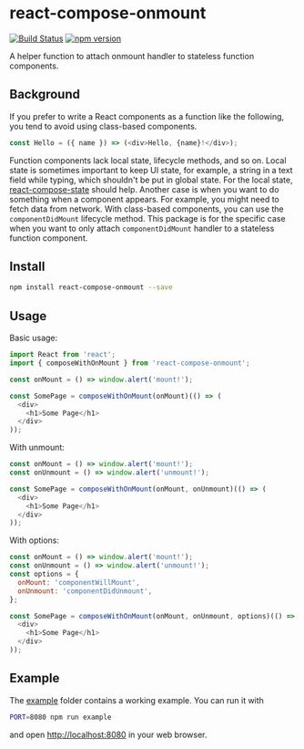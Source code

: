 react-compose-onmount
===================

[![Build Status](https://travis-ci.org/dai-shi/react-compose-onmount.svg?branch=master)](https://travis-ci.org/dai-shi/react-compose-onmount)
[![npm version](https://badge.fury.io/js/react-compose-onmount.svg)](https://badge.fury.io/js/react-compose-onmount)

A helper function to attach onmount handler to
stateless function components.

Background
----------

If you prefer to write a React components as a function
like the following, you tend to avoid using class-based components.

```javascript
const Hello = ({ name }) => (<div>Hello, {name}!</div>);
```

Function components lack local state, lifecycle methods, and so on.
Local state is sometimes important to keep UI state, for example,
a string in a text field while typing, which shouldn't be put in global state.
For the local state, [react-compose-state](https://github.com/dai-shi/react-compose-state) should help.
Another case is when you want to do something when a component appears.
For example, you might need to fetch data from network.
With class-based components, you can use the `componentDidMount` lifecycle method.
This package is for the specific case when you want to only attach
`componentDidMount` handler to a stateless function component.

Install
-------

```bash
npm install react-compose-onmount --save
```

Usage
-----

Basic usage:

```javascript
import React from 'react';
import { composeWithOnMount } from 'react-compose-onmount';

const onMount = () => window.alert('mount!');

const SomePage = composeWithOnMount(onMount)(() => (
  <div>
    <h1>Some Page</h1>
  </div>
));
```

With unmount:

```javascript
const onMount = () => window.alert('mount!');
const onUnmount = () => window.alert('unmount!');

const SomePage = composeWithOnMount(onMount, onUnmount)(() => (
  <div>
    <h1>Some Page</h1>
  </div>
));
```

With options:

```javascript
const onMount = () => window.alert('mount!');
const onUnmount = () => window.alert('unmount!');
const options = {
  onMount: 'componentWillMount',
  onUnmount: 'componentDidUnmount',
};

const SomePage = composeWithOnMount(onMount, onUnmount, options)(() => (
  <div>
    <h1>Some Page</h1>
  </div>
));
```

Example
-------

The [example](example) folder contains a working example.
You can run it with

```bash
PORT=8080 npm run example
```

and open <http://localhost:8080> in your web browser.
